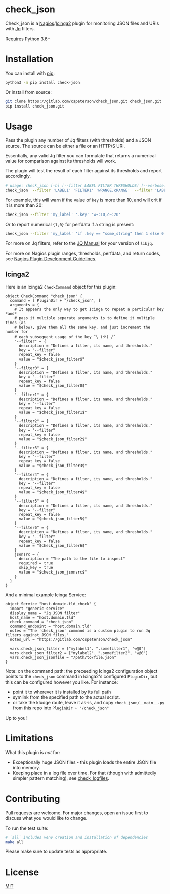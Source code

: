 check_json
===========

Check_json is a [Nagios]/[Icinga2] plugin for monitoring JSON files and URIs with [Jq] filters.

Requires Python 3.6+

# Installation

You can install with [pip]:

```sh
python3 -m pip install check-json
```

Or install from source:

```sh
git clone https://gitlab.com/cspeterson/check_json.git check_json.git
pip install check_json.git
```

# Usage

Pass the plugin any number of Jq filters (with thresholds) and a JSON source. The source can be either a file or an HTTP/S URI.

Essentially, any valid Jq filter you can formulate that returns a numerical value for comparison against its thresholds will work.

The plugin will test the result of each filter against its thresholds and report accordingly.

```sh
# usage: check_json [-h] [--filter LABEL FILTER THRESHOLDS] [--verbose] jsonsrc
check_json  --filter 'LABEL1' 'FILTER1' 'wRANGE,cRANGE'  --filter 'LABEL2' 'FILTER2' 'wRANGE,cRANGE'  /path/to/jsonsrc
```

For example, this will warn if the value of `key` is more than 10, and will crit if it is more than 20:

```sh
check_json --filter 'my_label' '.key' 'w~:10,c~:20'
```

Or to report numerical `{1,0}` for perfdata if a string is present:

```sh
check_json --filter 'my_label' 'if .key == "some_string" then 1 else 0 end' 'w10,c20'
```

For more on Jq filters, refer to the [JQ Manual] for your version of `libjq`.

For more on Nagios plugin ranges, thresholds, perfdata, and return codes, see [Nagios Plugin Development Guidelines].

## Icinga2

Here is an Icinga2 `CheckCommand` object for this plugin:

```
object CheckCommand "check_json" {
  command = [ PluginDir + "/check_json", ]
  arguments = {
    # It appears the only way to get Icinga to repeat a particular key *and*
    # pass it multiple separate arguments is to define it multiple times (as
    # below), give them all the same key, and just increment the number for
    # each subsequent usage of the key ¯\_(ツ)_/¯
    "--filter" = {
      description = "Defines a filter, its name, and thresholds."
      key = "--filter"
      repeat_key = false
      value = "$check_json_filter$"
    }
    "--filter0" = {
      description = "Defines a filter, its name, and thresholds."
      key = "--filter"
      repeat_key = false
      value = "$check_json_filter0$"
    }
    "--filter1" = {
      description = "Defines a filter, its name, and thresholds."
      key = "--filter"
      repeat_key = false
      value = "$check_json_filter1$"
    }
    "--filter2" = {
      description = "Defines a filter, its name, and thresholds."
      key = "--filter"
      repeat_key = false
      value = "$check_json_filter2$"
    }
    "--filter3" = {
      description = "Defines a filter, its name, and thresholds."
      key = "--filter"
      repeat_key = false
      value = "$check_json_filter3$"
    }
    "--filter4" = {
      description = "Defines a filter, its name, and thresholds."
      key = "--filter"
      repeat_key = false
      value = "$check_json_filter4$"
    }
    "--filter5" = {
      description = "Defines a filter, its name, and thresholds."
      key = "--filter"
      repeat_key = false
      value = "$check_json_filter5$"
    }
    "--filter6" = {
      description = "Defines a filter, its name, and thresholds."
      key = "--filter"
      repeat_key = false
      value = "$check_json_filter6$"
    }
    jsonsrc = {
      description = "The path to the file to inspect"
      required = true
      skip_key = true
      value = "$check_json_jsonsrc$"
    }
  }
}
```

And a minimal example Icinga Service:

```
object Service "host.domain.tld_check" {
  import "generic-service"
  display_name = "Jq JSON filter"
  host_name = "host.domain.tld"
  check_command = "check_json"
  command_endpoint = "host.domain.tld"
  notes = "The `check_json` command is a custom plugin to run Jq filters against JSON files."
  notes_url = "https://gitlab.com/cspeterson/check_json"

  vars.check_json_filter = ["mylabel1". ".somefilter1", "w@0"]
  vars.check_json_filter2 = ["mylabel2". ".somefilter2", "w@0"]
  vars.check_json_jsonfile = "/path/to/file.json"
}
```

Note: on the command path: the preceeding Icinga2 configuration object points to the `check_json` command in Icinga2's configured `PluginDir`, but this can be configured however you like. For instance:

* point it to wherever it is installed by its full path
* symlink from the specified path to the actual script.
* or take the kludge route, leave it as-is, and copy `check_json/__main__.py` from this repo into `PluginDir + "/check_json"`

Up to you!

# Limitations

What this plugin is *not* for:

* Exceptionally huge JSON files - this plugin loads the entire JSON file into memory.
* Keeping place in a log file over time. For that (though with admittedly simpler pattern matching), see [check_logfiles].

# Contributing

Pull requests are welcome. For major changes, open an issue first to discuss what you would like to change.

To run the test suite:

```bash
# `all` includes venv creation and installation of dependencies
make all
```

Please make sure to update tests as appropriate.

# License

[MIT]


[Icinga2]: https://en.wikipedia.org/wiki/Icinga
[Jq Manual]: https://stedolan.github.io/jq/manual/
[Jq]: https://stedolan.github.io/jq/
[MIT]: https://choosealicense.com/licenses/mit/
[Nagios Plugin Development Guidelines]: https://nagios-plugins.org/doc/guidelines.html
[Nagios]: https://en.wikipedia.org/wiki/Nagios
[check_logfiles]: https://labs.consol.de/nagios/check_logfiles/index.html
[pip]: https://pip.pypa.io/en/stable/
